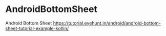 # AndroidBottomSheet
Android Bottom Sheet 
https://tutorial.eyehunt.in/android/android-bottom-sheet-tutorial-example-kotlin/
